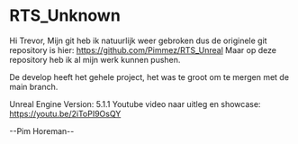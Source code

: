 # RTS_Unknown

Hi Trevor, Mijn git heb ik natuurlijk weer gebroken dus de originele git repository is hier: https://github.com/Pimmez/RTS_Unreal
Maar op deze repository heb ik al mijn werk kunnen pushen. 

De develop heeft het gehele project, het was te groot om te mergen met de main branch.

Unreal Engine Version: 5.1.1
Youtube video naar uitleg en showcase: https://youtu.be/2iToPI9OsQY 

--Pim Horeman--
